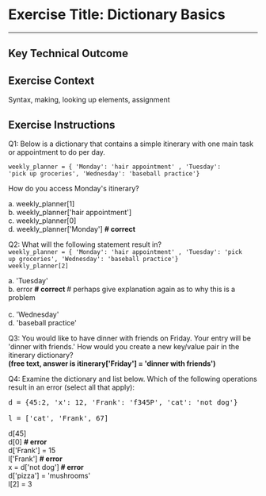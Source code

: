 # Exercise Title: Dictionary Basics
---
## Key Technical Outcome

## Exercise Context
Syntax, making, looking up elements, assignment

## Exercise Instructions

Q1: Below is a dictionary that contains a simple itinerary with one main task or appointment to do per day.

<code>weekly_planner = { 'Monday': 'hair appointment'  , 'Tuesday': 'pick up groceries', 'Wednesday': 'baseball practice'}</code>

How do you access Monday's itinerary?

a. weekly_planner[1] <br>
b. weekly_planner['hair appointment'] <br>
c. weekly_planner[0] <br>
d. weekly_planner['Monday'] <b># correct </b>

Q2: What will the following statement result in?<br>
<code>weekly_planner = { 'Monday': 'hair appointment'  , 'Tuesday': 'pick up groceries', 'Wednesday': 'baseball practice'}</code><br>
<code>weekly_planner[2]</code>

a. 'Tuesday' <br>
b. error <b># correct </b> # perhaps give explanation again as to why this is a problem<br>  
c. 'Wednesday' <br>
d. 'baseball practice' <br>

Q3: You would like to have dinner with friends on Friday. Your entry will be 'dinner with friends.' How would you create a new key/value pair in the itinerary dictionary? <br>
<b>(free text, answer is itinerary['Friday'] = 'dinner with friends')</b>

Q4: Examine the dictionary and list below. Which of the following operations result in an error (select all that apply):

<pre>d = {45:2, 'x': 12, 'Frank': 'f345P', 'cat': 'not dog'}<br>
l = ['cat', 'Frank', 67]</pre>

d[45] <br>
d[0] <b> # error </b><br>
d['Frank'] = 15 <br>
l['Frank'] <b> # error </b><br>
x = d['not dog']<b> # error </b><br>
d['pizza'] = 'mushrooms' <br>
l[2] = 3 <br>
